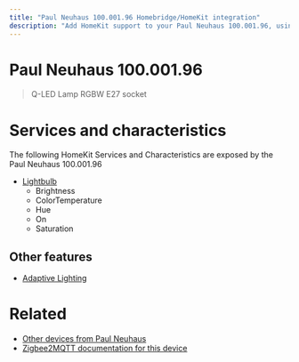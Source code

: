 ```yaml
---
title: "Paul Neuhaus 100.001.96 Homebridge/HomeKit integration"
description: "Add HomeKit support to your Paul Neuhaus 100.001.96, using Homebridge, Zigbee2MQTT and homebridge-z2m."
---
```

<!---
This file has been GENERATED using src/docgen/docgen.ts
DO NOT EDIT THIS FILE MANUALLY!
-->
# Paul Neuhaus 100.001.96
> Q-LED Lamp RGBW E27 socket


# Services and characteristics
The following HomeKit Services and Characteristics are exposed by
the Paul Neuhaus 100.001.96

* [Lightbulb](../../light.md)
  * Brightness
  * ColorTemperature
  * Hue
  * On
  * Saturation


## Other features
* [Adaptive Lighting](../../light.md)


# Related
* [Other devices from Paul Neuhaus](../index.md#paul_neuhaus)
* [Zigbee2MQTT documentation for this device](https://www.zigbee2mqtt.io/devices/100.001.96.html)